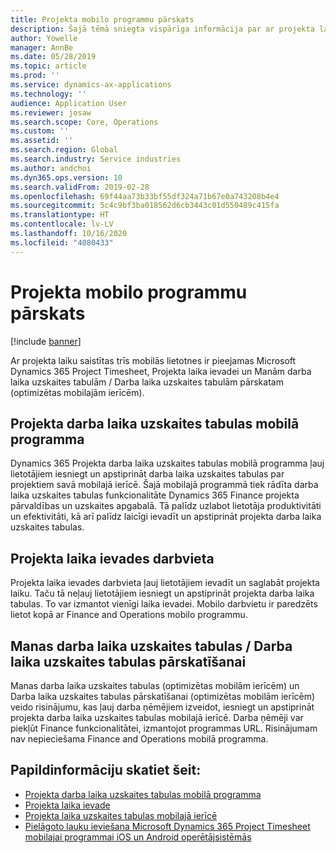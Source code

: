 ```yaml
---
title: Projekta mobilo programmu pārskats
description: Šajā tēmā sniegta vispārīga informācija par ar projekta laiku saistītajām programmām risinājumam Microsoft Dynamics 365 Project Timesheet, Projekta laika ievadei un Manām darba laika uzskaites tabulām / Darba laika uzskaites tabulām, kas pieejamas mobilā ierīcē.
author: Yowelle
manager: AnnBe
ms.date: 05/28/2019
ms.topic: article
ms.prod: ''
ms.service: dynamics-ax-applications
ms.technology: ''
audience: Application User
ms.reviewer: josaw
ms.search.scope: Core, Operations
ms.custom: ''
ms.assetid: ''
ms.search.region: Global
ms.search.industry: Service industries
ms.author: andchoi
ms.dyn365.ops.version: 10
ms.search.validFrom: 2019-02-28
ms.openlocfilehash: 69f44aa73b33bf55df324a71b67e0a743208b4e4
ms.sourcegitcommit: 5c4c9bf3ba018562d6cb3443c01d550489c415fa
ms.translationtype: HT
ms.contentlocale: lv-LV
ms.lasthandoff: 10/16/2020
ms.locfileid: "4080433"
---
```

# <a name="project-mobile-applications-overview"></a>Projekta mobilo programmu pārskats

[!include [banner](../includes/banner.md)]

Ar projekta laiku saistītas trīs mobilās lietotnes ir pieejamas Microsoft Dynamics 365 Project Timesheet, Projekta laika ievadei un Manām darba laika uzskaites tabulām / Darba laika uzskaites tabulām pārskatam (optimizētas mobilajām ierīcēm).

## <a name="project-timesheet-mobile-app"></a>Projekta darba laika uzskaites tabulas mobilā programma

Dynamics 365 Projekta darba laika uzskaites tabulas mobilā programma ļauj lietotājiem iesniegt un apstiprināt darba laika uzskaites tabulas par projektiem savā mobilajā ierīcē. Šajā mobilajā programmā tiek rādīta darba laika uzskaites tabulas funkcionalitāte Dynamics 365 Finance projekta pārvaldības un uzskaites apgabalā. Tā palīdz uzlabot lietotāja produktivitāti un efektivitāti, kā arī palīdz laicīgi ievadīt un apstiprināt projekta darba laika uzskaites tabulas.

## <a name="project-time-entry-workspace"></a>Projekta laika ievades darbvieta

Projekta laika ievades darbvieta ļauj lietotājiem ievadīt un saglabāt projekta laiku. Taču tā neļauj lietotājiem iesniegt un apstiprināt projekta darba laika tabulas. To var izmantot vienīgi laika ievadei. Mobilo darbvietu ir paredzēts lietot kopā ar Finance and Operations mobilo programmu.

## <a name="my-timesheetstimesheets-for-my-review"></a>Manas darba laika uzskaites tabulas / Darba laika uzskaites tabulas pārskatīšanai

Manas darba laika uzskaites tabulas (optimizētas mobilām ierīcēm) un Darba laika uzskaites tabulas pārskatīšanai (optimizētas mobilām ierīcēm) veido risinājumu, kas ļauj darba ņēmējiem izveidot, iesniegt un apstiprināt projekta darba laika uzskaites tabulas mobilajā ierīcē. Darba ņēmēji var piekļūt Finance funkcionalitātei, izmantojot programmas URL. Risinājumam nav nepieciešama Finance and Operations mobilā programma.

## <a name="for-more-information"></a>Papildinformāciju skatiet šeit:

- [Projekta darba laika uzskaites tabulas mobilā programma](project-timesheet.md)
- [Projekta laika ievade]( project-time-entry-mobile-workspace.md)
- [Projekta laika uzskaites tabulas mobilajā ierīcē](Mobile-timesheets.md)
- [Pielāgoto lauku ieviešana Microsoft Dynamics 365 Project Timesheet mobilajai programmai iOS un Android operētājsistēmās](custom-fields-mobile.md)
